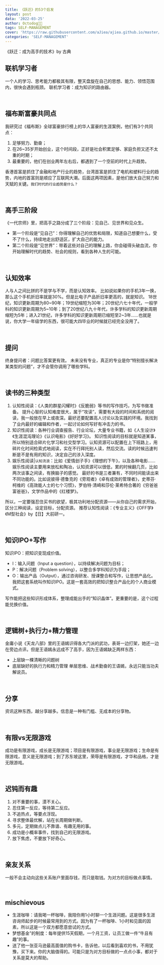 ```yaml
---
title: 《跃迁》的53个启发
layout: post
data: '2022-03-25'
author: Octodog🐙🐶
tags: SELF-MANAGEMENT
cover: 'https://raw.githubusercontent.com/aJiea/ajiea.github.io/master/_posts/220120/COVER.JPG'
categories: 'SELF-MANAGEMENT'
---
```


《跃迁：成为高手的技术》by 古典



## 联机学习者
一个人的学习、思考能力都极其有限，整天盘旋在自己的思想、能力、领悟范围内，很快会遇到瓶颈。
联机学习者：成为知识的路由器。
 
<br/>

## 福布斯富豪共同点

我研究过《福布斯》全球富豪排行榜上的华人富豪的生涯案例，他们有3个共同点：
1. 足够努力、勤奋；
2. 在26~35岁开始创业，这个时间段，正好是社会积累足够、家庭负担又还不太重的时期；
3. 最重要的，他们在创业两年左右后，都遇到了一个空前的时代上升趋势。

香港首富是抓住了金融和地产行业的趋势，台湾首富是抓住了电机和塑料行业的趋势，内地的首富则是顺应了互联网大潮。后面这两项因素，是他们放大自己努力和天赋的关键。``我们时代的行业趋势是什么？``
 
 <br/>

 ## 高手三阶段
 《一代宗师》里，把高手之路分成了三个阶段：见自己、见世界和见众生。 
 - 第一个阶段是“见自己”：你得理解自己的优势和局限，知道自己想要什么，受不了什么，持续地走出舒适区，扩大自己的能力。
 - 第二个阶段是“见世界”：带着这些对自己的理解上路，你会碰得头破血流，你开始理解时代的趋势、社会的规则，看到各种人生的可能。
 
 
 <br/>
 
 ## 认知效率
人与人之间比拼的不是学与不学，而是认知效率。
比如说如果你的手机3年一换，那么这个手机折旧率就是30%。但是比电子产品折旧率更高的，就是知识。 18世纪，知识更新周期为80~90年；19世纪缩短为30年；20世纪六七十年代，一般学科的知识更新周期为5~10年；到了20世纪八九十年代，许多学科的知识更新周期缩短为5年；进入21世纪，许多学科的知识更新周期已缩短至2~3年……也就是说，你大学一年级学的东西，很可能大四毕业的时候就已经完全没用了。

<br/>

## 提问
终身提问者：问题比答案更有效。
未来没有专业，真正的专业是你“特别擅长解决某类型的问题”，才不会管你调用了哪些学科。

<br/>


## 读书的三种类型
1. 认知性阅读：《人类的群星闪耀时》《反脆弱》等书的写作技巧，为写书做准备。 提升心智的认知难度很大，属于“攻读”，需要有大段的时间和系统的阅读，我一般放在早上或夜深。最好还要配置高人讨论以及实践的环境。我找到了业内最好的编辑和作者，一起讨论如何写好有冲击力的书。 
2. 知识性阅读：各种行业调查报告、行业论坛，大量专业书籍，如《人生设计》《生涯混沌理论》《认识电影》《好好学习》。 知识性阅读的目标就是知道某事，所以特别适合碎片化学习和社交型学习。认知资源可以配置在上下班路上，用碎片化时间检索式地阅读，实在不行拜托别人读，然后交流。读的时候迅速判断是不是有用的知识，决定自己的涉入深度。 
3. 娱乐性阅读|``认知流浪``：比如《爱情刽子手》《理想的下午》，以及各种电影…… 娱乐性阅读主要用来放松和陶冶，认知资源可以很低，累的时候翻几页，比如两次谈事之间读，有换脑子的感觉。 最好的书是三者兼有，不同时间能读出来不同功能的。比如说彼得·德鲁克的《旁观者》《卓有成效的管理者》，史蒂芬·柯维的《高效能人士的七个习惯》，罗伯特·清崎和莎伦·莱希特合著的《穷爸爸富爸爸》，文学作品中的《红楼梦》。 

所以，一定要强忍住买书的欲望，极其功利地分配资源——从你自己的需求开始，区分三种阅读，设定目标，分配资源。
推荐认知性阅读：《专业主义》《OFF学》《M型社会》by【日】大前研一。

<br/>

## 知识IPO+写作
知识IPO：把知识变现成价值。
- I：输入问题（Input a question），以持续解决问题为目标； 
- P：解决问题（Problem solving），以整合多学科知识为手段； 
- O：输出产品（Output），通过咨询研发、授课整合和写作，让思想产品化。 我把这套系统叫作知识IPO。这是一套高效的把知识整合产品化的个人商业模式。

写作能把这些知识形成体系，整理成能出手的“知识晶体”。更重要的是，这个过程能兑换价值。

<br/>


## 逻辑树+执行力+精力管理
金庸小说《天龙八部》里的王语嫣识得各大门派的武功，表哥一边打架，她还一边在旁边点评。但是王语嫣永远成不了高手，因为王语嫣缺乏两样东西：
- 上层缺一棵清晰的问题树
- 底层缺好的执行力和精力管理
单层思维、战术勤奋的王语嫣，永远只能当功夫解说员。

<br/>


## 分享
资讯这种东西，越分享越多。信息是一种有门槛、无成本的分享物。

<br/>


## 有限vs无限游戏
成功是有限游戏，成长是无限游戏；项目是有限游戏，事业是无限游戏；生命是有限游戏，意义是无限游戏；到了苏东坡这里，荣辱是有限游戏，才华和品格，才是无限游戏。

<br/>


## 迟钝而有趣
1. 对不重要的事，漠不关心。 
2. 忍住第一反应，等待第二反应。
3. 不追热点，等要点浮现。
4. 寻求整体最优解，站在长周期做判断。
5. 多元，定期做点儿不靠谱、有趣无用的事。
6. 成功是小概率事件，找到自己的无限游戏。 
7. 放下焦虑，不要放下好奇心。

<br/>


## 亲友关系
一般不会主动向这些关系账户里面存钱，而只是取钱。为对方的目标做点事情。


<br/>

## mischievous
- 生涯咖啡：请我喝一杯咖啡，我陪你用1小时聊一个生涯问题。这是很多生涯咨询师起步的时候最常用到的方式。因为有了一杯咖啡、1小时和见面的因素，所以这是一个双方都愿意尝试的方式。
- 梦想基金”的制度：每年提供15天假期，一个月工资，让员工做一件“牛且有趣”的事。
- 送了他一张亚马逊最高面值的购书卡，告诉他，以后看到喜欢的书，不用犹豫，买下来。你的大脑值得的。可能只是为对方目标做的一点点小事，都对于关系是莫大的帮助。

